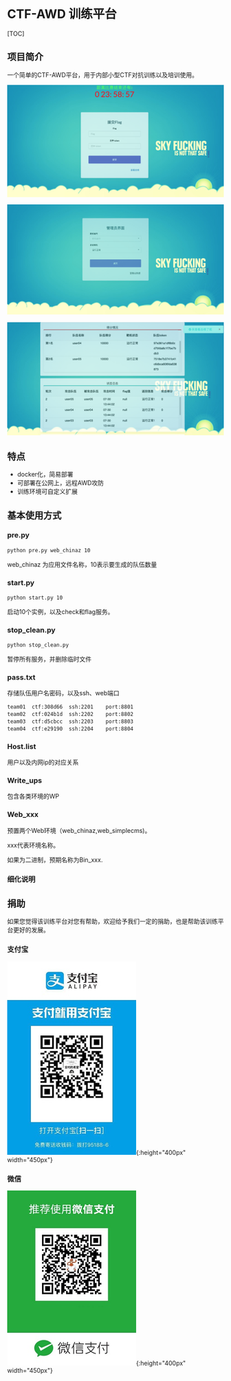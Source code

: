 # CTF-AWD 训练平台

[TOC]

## 项目简介

一个简单的CTF-AWD平台，用于内部小型CTF对抗训练以及培训使用。

![1](img/1.png)

![2](img/2.png)



![](img/3.png)

## 特点

- docker化，简易部署
- 可部署在公网上，远程AWD攻防
- 训练环境可自定义扩展



## 基本使用方式

### pre.py

```bash
python pre.py web_chinaz 10
```

web_chinaz 为应用文件名称，10表示要生成的队伍数量



### start.py

```bash
python start.py 10 
```

启动10个实例，以及check和flag服务。



### stop_clean.py

```bash
python stop_clean.py
```

暂停所有服务，并删除临时文件



### pass.txt

存储队伍用户名密码，以及ssh、web端口

```bash
team01	ctf:308d66	ssh:2201	port:8801
team02	ctf:024b1d	ssh:2202	port:8802
team03	ctf:d5cbcc	ssh:2203	port:8803
team04	ctf:e29190	ssh:2204	port:8804
```



### Host.list

用户以及内网ip的对应关系



### Write_ups

包含各类环境的WP



### Web_xxx

预置两个Web环境（web_chinaz,web_simplecms)。

xxx代表环境名称。

如果为二进制，预期名称为Bin_xxx.



### 细化说明



## 捐助

如果您觉得该训练平台对您有帮助，欢迎给予我们一定的捐助，也是帮助该训练平台更好的发展。

### 支付宝

![zhifubao](img/zhifubao.jpeg){:height="400px" width="450px"}

### 微信

![wechat](img/wechat.jpeg){:height="400px" width="450px"}





